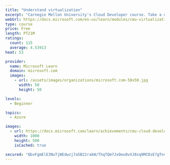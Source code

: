 ```yaml
---
title: "Understand virtualization"
excerpt: "Carnegie Mellon University's Cloud Developer course. Take a deep dive into virtualization by understanding its formal definition as well as the different types of virtual machines."
webUrl: https://docs.microsoft.com/en-us/learn/modules/cmu-virtualization-developer/
type: course
price: Free
length: PT21M
ratings:
  count: 115
  average: 4.53913
heat: 53

provider:
  name: Microsoft Learn
  domain: microsoft.com
  images:
    - url: /assets/images/organizations/microsoft.com-50x50.jpg
      width: 50
      height: 50

levels:
  - Beginner

topics:
  - Azure

images:
  - url: https://docs.microsoft.com/learn/achievements/cmu-cloud-developer/understand-virtualization-social.png
    width: 1000
    height: 500
    isCached: true

secured: "QbvFgmElE3NuTjWEdwzj7a5B22rakW/ThqTQm7JxOeu0vXJ8xq9MCDzE7gTnvkDMyTTkTyct1c6q0T5wZArueBOGJBE/uyYhhRbRrwBXIAotNdOnJCH8XVg4kjyLr9jlSUc4n59UQfeE/ylfASRMS9VjZH0wo0NUqjFSqKz84stxI6eBmxMGNnYWCn2VBCN5Xo+3sEhpkzxfAtXGj7BxgJI0ad9XBpLSZloWPkmSF8A1jMF1ybhrZQSJmi6hkRIq7UE1KcfIYXEiXOBrLo35jpKNL6Ej2ZGihrlmgCQlYgub8z/p76sUQrT9OAMLTsbdjd+uNMbeWlOjcF5K4sWZ2rHOwmys5zecp0g5CuXgOaV+k7yBB6xxyfIchelJK0JGzLgKfM4O6WaWLgx9VPXLVA==;ZMvsezfB+jVqgJbfrbSqsA=="
---
```



